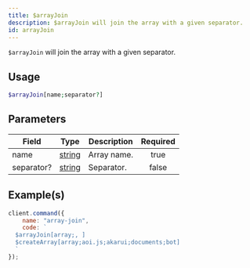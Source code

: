 ```yaml
---
title: $arrayJoin
description: $arrayJoin will join the array with a given separator.
id: arrayJoin
---
```


`$arrayJoin` will join the array with a given separator.

## Usage

```php
$arrayJoin[name;separator?]
```

## Parameters

| Field      | Type                                                                                              | Description | Required |
| ---------- | ------------------------------------------------------------------------------------------------- | ----------- | :------: |
| name       | [string](https://developer.mozilla.org/en-US/docs/Web/JavaScript/Reference/Global_Objects/String) | Array name. |   true   |
| separator? | [string](https://developer.mozilla.org/en-US/docs/Web/JavaScript/Reference/Global_Objects/String) | Separator.  |  false   |

## Example(s)

```javascript
client.command({
    name: "array-join",
    code: `
  $arrayJoin[array;, ]
  $createArray[array;aoi.js;akarui;documents;bot]
  `
});
```
